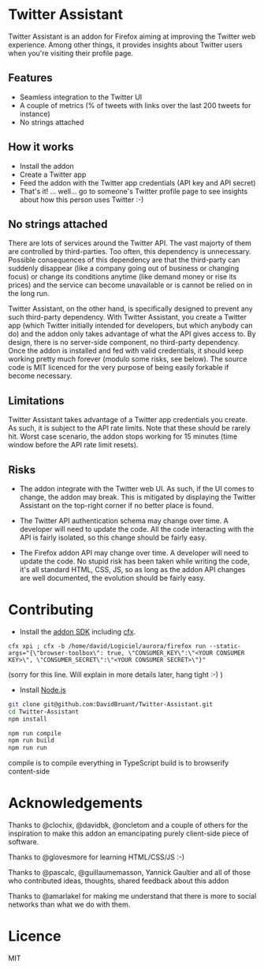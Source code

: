 Twitter Assistant
==============

Twitter Assistant is an addon for Firefox aiming at improving the Twitter web experience.
Among other things, it provides insights about Twitter users when you're visiting their profile page.


## Features

* Seamless integration to the Twitter UI
* A couple of metrics (% of tweets with links over the last 200 tweets for instance)
* No strings attached


## How it works

* Install the addon
* Create a Twitter app
* Feed the addon with the Twitter app credentials (API key and API secret)
* That's it! ... well... go to someone's Twitter profile page to see insights about how this person uses Twitter :-)


## No strings attached

There are lots of services around the Twitter API. The vast majorty of them are controlled by third-parties. Too often, this dependency is unnecessary. Possible consequences of this dependency are that the third-party can suddenly disappear (like a company going out of business or changing focus) or change its conditions anytime (like demand money or rise its prices) and the service can become unavailable or is cannot be relied on in the long run.

Twitter Assistant, on the other hand, is specifically designed to prevent any such third-party dependency. With Twitter Assistant, you create a Twitter app (which Twitter initially intended for developers, but which anybody can do) and the addon only takes advantage of what the API gives access to.
By design, there is no server-side component, no third-party dependency. Once the addon is installed and fed with valid credentials, it should keep working pretty much forever (modulo some risks, see below). The source code is MIT licenced for the very purpose of being easily forkable if become necessary.


## Limitations

Twitter Assistant takes advantage of a Twitter app credentials you create. As such, it is subject to the API rate limits. Note that these should be rarely hit. Worst case scenario, the addon stops working for 15 minutes (time window before the API rate limit resets).


## Risks

* The addon integrate with the Twitter web UI. As such, if the UI comes to change, the addon may break. This is mitigated by displaying the Twitter Assistant on the top-right corner if no better place is found.

* The Twitter API authentication schema may change over time. A developer will need to update the code. All the code interacting with the API is fairly isolated, so this change should be fairly easy.

* The Firefox addon API may change over time. A developer will need to update the code. No stupid risk has been taken while writing the code, it's all standard HTML, CSS, JS, so as long as the addon API changes are well documented, the evolution should be fairly easy.


# Contributing

* Install the [addon SDK](https://developer.mozilla.org/en-US/Add-ons/SDK/Tutorials/Installation) including [cfx](https://developer.mozilla.org/en-US/Add-ons/SDK/Tools/cfx).

`cfx xpi ; cfx -b /home/david/Logiciel/aurora/firefox run --static-args="{\"browser-toolbox\": true, \"CONSUMER_KEY\":\"<YOUR CONSUMER KEY>\", \"CONSUMER_SECRET\":\"<YOUR CONSUMER SECRET>\"}"`

(sorry for this line. Will explain in more details later, hang tight :-) )

* Install [Node.js](http://nodejs.org/)

```bash
git clone git@github.com:DavidBruant/Twitter-Assistant.git
cd Twitter-Assistant
npm install

npm run compile
npm run build
npm run run
```

compile is to compile everything in TypeScript
build is to browserify content-side


# Acknowledgements

Thanks to @clochix, @davidbk, @oncletom and a couple of others for the inspiration to make this addon an emancipating purely client-side piece of software.

Thanks to @glovesmore for learning HTML/CSS/JS :-)

Thanks to @pascalc, @guillaumemasson, Yannick Gaultier and all of those who contributed ideas, thoughts, shared feedback about this addon

Thanks to @amarlakel for making me understand that there is more to social networks than what we do with them.

# Licence

MIT
